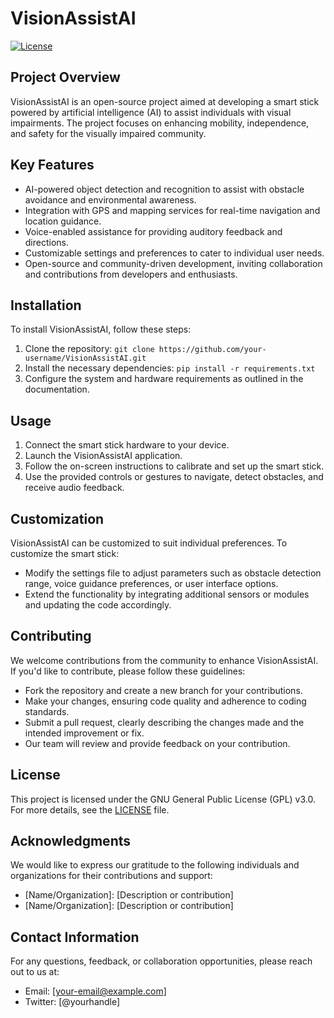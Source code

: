 # VisionAssistAI
[![License](https://img.shields.io/badge/license-GPL%20v3.0-blue.svg)](LICENSE)

## Project Overview
VisionAssistAI is an open-source project aimed at developing a smart stick powered by artificial intelligence (AI) to assist individuals with visual impairments. The project focuses on enhancing mobility, independence, and safety for the visually impaired community.

## Key Features
- AI-powered object detection and recognition to assist with obstacle avoidance and environmental awareness.
- Integration with GPS and mapping services for real-time navigation and location guidance.
- Voice-enabled assistance for providing auditory feedback and directions.
- Customizable settings and preferences to cater to individual user needs.
- Open-source and community-driven development, inviting collaboration and contributions from developers and enthusiasts.

## Installation
To install VisionAssistAI, follow these steps:
1. Clone the repository: `git clone https://github.com/your-username/VisionAssistAI.git`
2. Install the necessary dependencies: `pip install -r requirements.txt`
3. Configure the system and hardware requirements as outlined in the documentation.

## Usage
1. Connect the smart stick hardware to your device.
2. Launch the VisionAssistAI application.
3. Follow the on-screen instructions to calibrate and set up the smart stick.
4. Use the provided controls or gestures to navigate, detect obstacles, and receive audio feedback.

## Customization
VisionAssistAI can be customized to suit individual preferences. To customize the smart stick:
- Modify the settings file to adjust parameters such as obstacle detection range, voice guidance preferences, or user interface options.
- Extend the functionality by integrating additional sensors or modules and updating the code accordingly.

## Contributing
We welcome contributions from the community to enhance VisionAssistAI. If you'd like to contribute, please follow these guidelines:
- Fork the repository and create a new branch for your contributions.
- Make your changes, ensuring code quality and adherence to coding standards.
- Submit a pull request, clearly describing the changes made and the intended improvement or fix.
- Our team will review and provide feedback on your contribution.

## License
This project is licensed under the GNU General Public License (GPL) v3.0. For more details, see the [LICENSE](LICENSE) file.

## Acknowledgments
We would like to express our gratitude to the following individuals and organizations for their contributions and support:
- [Name/Organization]: [Description or contribution]
- [Name/Organization]: [Description or contribution]

## Contact Information
For any questions, feedback, or collaboration opportunities, please reach out to us at:
- Email: [your-email@example.com]
- Twitter: [@yourhandle]
